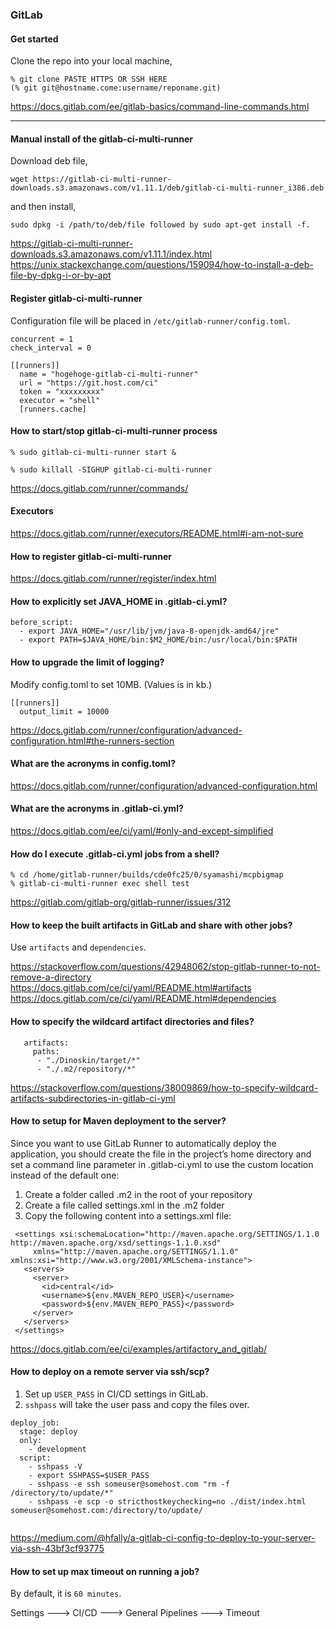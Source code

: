### GitLab

#### Get started

Clone the repo into your local machine,
```
% git clone PASTE HTTPS OR SSH HERE
(% git git@hostname.come:username/reponame.git)
```
https://docs.gitlab.com/ee/gitlab-basics/command-line-commands.html

---

#### Manual install of the gitlab-ci-multi-runner

Download deb file,
```
wget https://gitlab-ci-multi-runner-downloads.s3.amazonaws.com/v1.11.1/deb/gitlab-ci-multi-runner_i386.deb
```

and then install,
```
sudo dpkg -i /path/to/deb/file followed by sudo apt-get install -f.
```

https://gitlab-ci-multi-runner-downloads.s3.amazonaws.com/v1.11.1/index.html
https://unix.stackexchange.com/questions/159094/how-to-install-a-deb-file-by-dpkg-i-or-by-apt

#### Register gitlab-ci-multi-runner


Configuration file will be placed in `/etc/gitlab-runner/config.toml`.

```
concurrent = 1
check_interval = 0

[[runners]]
  name = "hogehoge-gitlab-ci-multi-runner"
  url = "https://git.host.com/ci"
  token = "xxxxxxxxx"
  executor = "shell"
  [runners.cache]
```

#### How to start/stop gitlab-ci-multi-runner process

```
% sudo gitlab-ci-multi-runner start &
```

```
% sudo killall -SIGHUP gitlab-ci-multi-runner
```

https://docs.gitlab.com/runner/commands/


#### Executors

https://docs.gitlab.com/runner/executors/README.html#i-am-not-sure


#### How to register gitlab-ci-multi-runner

https://docs.gitlab.com/runner/register/index.html


#### How to explicitly set JAVA_HOME in .gitlab-ci.yml?

```
before_script:
  - export JAVA_HOME="/usr/lib/jvm/java-8-openjdk-amd64/jre"
  - export PATH=$JAVA_HOME/bin:$M2_HOME/bin:/usr/local/bin:$PATH
```

#### How to upgrade the limit of logging?

Modify config.toml to set 10MB. (Values is in kb.)
```
[[runners]]
  output_limit = 10000
```
https://docs.gitlab.com/runner/configuration/advanced-configuration.html#the-runners-section


#### What are the acronyms in config.toml?

https://docs.gitlab.com/runner/configuration/advanced-configuration.html

#### What are the acronyms in .gitlab-ci.yml?

https://docs.gitlab.com/ee/ci/yaml/#only-and-except-simplified

#### How do I execute .gitlab-ci.yml jobs from a shell?

```
% cd /home/gitlab-runner/builds/cde0fc25/0/syamashi/mcpbigmap
% gitlab-ci-multi-runner exec shell test
```

https://gitlab.com/gitlab-org/gitlab-runner/issues/312


#### How to keep the built artifacts in GitLab and share with other jobs?

Use `artifacts` and `dependencies`.

https://stackoverflow.com/questions/42948062/stop-gitlab-runner-to-not-remove-a-directory
https://docs.gitlab.com/ce/ci/yaml/README.html#artifacts
https://docs.gitlab.com/ce/ci/yaml/README.html#dependencies

#### How to specify the wildcard artifact directories and files?

```
   artifacts:
     paths:
      - "./Dinoskin/target/*"
      - "./.m2/repository/*"
```
https://stackoverflow.com/questions/38009869/how-to-specify-wildcard-artifacts-subdirectories-in-gitlab-ci-yml


#### How to setup for Maven deployment to the server?

Since you want to use GitLab Runner to automatically deploy the application, you should create the file in the project’s home directory and set a command line parameter in .gitlab-ci.yml to use the custom location instead of the default one:

1. Create a folder called .m2 in the root of your repository
2. Create a file called settings.xml in the .m2 folder
3. Copy the following content into a settings.xml file:

```
 <settings xsi:schemaLocation="http://maven.apache.org/SETTINGS/1.1.0 http://maven.apache.org/xsd/settings-1.1.0.xsd"
     xmlns="http://maven.apache.org/SETTINGS/1.1.0" xmlns:xsi="http://www.w3.org/2001/XMLSchema-instance">
   <servers>
     <server>
       <id>central</id>
       <username>${env.MAVEN_REPO_USER}</username>
       <password>${env.MAVEN_REPO_PASS}</password>
     </server>
   </servers>
 </settings>
```
https://docs.gitlab.com/ee/ci/examples/artifactory_and_gitlab/

#### How to deploy on a remote server via ssh/scp?

1. Set up `USER_PASS` in CI/CD settings in GitLab.
2. `sshpass` will take the user pass and copy the files over.

```
deploy_job:
  stage: deploy
  only:
    - development
  script:
    - sshpass -V
    - export SSHPASS=$USER_PASS 
    - sshpass -e ssh someuser@somehost.com "rm -f /directory/to/update/*"
    - sshpass -e scp -o stricthostkeychecking=no ./dist/index.html someuser@somehost.com:/directory/to/update/
    
```

https://medium.com/@hfally/a-gitlab-ci-config-to-deploy-to-your-server-via-ssh-43bf3cf93775

#### How to set up max timeout on running a job?

By default, it is `60 minutes`.

Settings ---> CI/CD ---> General Pipelines ---> Timeout
